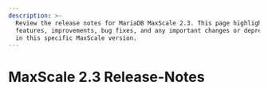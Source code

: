 ```yaml
---
description: >-
  Review the release notes for MariaDB MaxScale 2.3. This page highlights new
  features, improvements, bug fixes, and any important changes or deprecations
  in this specific MaxScale version.
---
```


# MaxScale 2.3 Release-Notes

